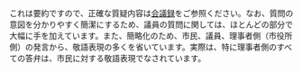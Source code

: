 <div class="note">

これは要約ですので、正確な質疑内容は[会議録](#read-kaigiroku)をご参照ください。なお、質問の意図を分かりやすく簡潔にするため、議員の質問に関しては、ほとんどの部分で大幅に手を加えています。また、簡略化のため、市民、議員、理事者側（市役所側）の発言から、敬語表現の多くを省いています。実際は、特に理事者側のすべての答弁は、市民に対する敬語表現でなされています。

</div>